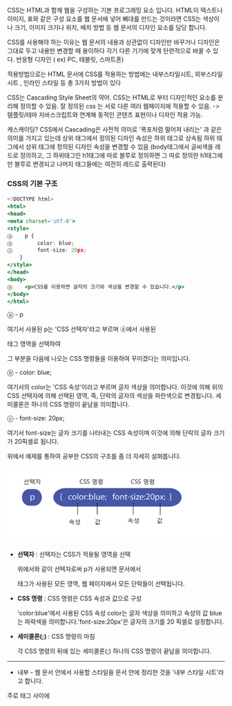 CSS는 HTML과 함께 웹을 구성하는 기본 프로그래밍 요소 입니다.
HTML이 텍스트나 이미지, 표와 같은 구성 요소를 웹 문서에 넣어 뼈대를 만드는 것이라면
CSS는 색상이나 크기, 이미지 크기나 위치, 배치 방법 등 웹 문서의 디자인 요소를 담당 합니다.

CSS를 사용해야 하는 이유는 웹 문서의 내용과 상관없이 디자인만 바꾸거나 디자인은 그대로 두고 내용만 변경할 때 용이하다
각기 다른 기기에 맞게 탄련적으로 바꿀 수 있다. 반응형 디자인
(  ex) PC, 태블릿, 스마트폰)

적용방법으로는
HTML 문서에 CSS를 적용하는 방법에는 내부스타일시트, 외부스타일시트 , 인라인 스타일 등 총 3가지 방법이 있다

CSS는 Cascading Style Sheet의 약어.
CSS는 HTML로 부터 디자인적인 요소를 분리해 정의할 수 있음.
잘 정의된 css 는 서로 다른 여러 웹페이지에 적용할 수 있음. -> 템플릿/테마
자바스크립트와 연계해 동적인 콘텐츠 표현이나 디자인 적용 가능.

캐스캐이딩?
CSS에서 Cascading은 사전적 의미로 '폭포처럼 떨어져 내리는' 과 같은 의미를 가지고 있는데
상위 태그에서 정의된 디자인 속성은 하위 태그로 상속됨
하위 태그에서 상위 태그에 정의된 디자인 속성을 변경할 수 있음
(body태그에서 글씨색을 레드로 정의하고, 그 하위태그인 h1태그에 따로 블루로 정의하면 그 따로 정의한 h1태그에만 블루로 변경되고 나머지 태그들에는 여전히 레드로 출력된다)

### CSS의 기본 구조

```jsx
<!DOCTYPE html>
<html>
<head>
<meta charset='utf-8'>
<style>
ⓐ    p {    
ⓑ        color: blue;    
ⓒ        font-size: 20px; 
    }
</style>
</head>
<body>
ⓓ    <p>CSS를 이용하면 글자의 크기와 색상을 변경할 수 있습니다.</p>
</body>
</html>
```

ⓐ - p

 여기서 사용된 p는 'CSS 선택자'라고 부르며 ⓓ에서 사용된 <p> 태그 영역을 선택하여 

그 부분을 다음에 나오는 CSS 명령들을 이용하여 꾸미겠다는 의미입니다.

ⓑ - color: blue;

여기서의 color는 'CSS 속성'이라고 부르며 글자 색상을 의미합니다. 이것에 의해 위의 CSS 선택자에 의해 선택된 영역, 즉, 단락의 글자의 색상을 파란색으로 변경됩니다. 세미콜론은 하나의 CSS 명령이 끝남을 의미합니다.

ⓒ - font-size: 20px;

여기서 font-size는 글자 크기를 나타내는 CSS 속성이며 이것에 의해 단락의 글자 크기가 20픽셀로 됩니다.

위에서 예제를 통하여 공부한 CSS의 구조를 좀 더 자세히 설펴봅니다.

![alt](images/Untitled.png)

- **선택자** : 선택자는 CSS가 적용될 영역을 선택

    위에서와 같이 선택자로써 p가 사용되면 문서에서 <p> 태그가 사용된 모든 영역, 웹 페이지에서 모든 단락들이 선택됩니다.

- **CSS 명령** : CSS 명령은 CSS 속성과 값으로 구성

    'color:blue'에서 사용된 CSS 속성 color는 글자 색상을 의미하고 속성의 값 blue는 파락색을 의미합니다.'font-size:20px'은 글자의 크기를 20 픽셀로 설정합니다.

- **세미콜론(;)** : CSS 명령의 마침

    각 CSS 명령의 뒤에 있는 세미콜론(;) 하나의 CSS 명령이 끝남을 의미합니다.

---

- 내부 - 웹 문서 안에서 사용할 스타일을 문서 안에 정리한 것을 '내부 스타일 시트'라고 합니다.

주로 <head>태그 사이에 <style>태그 부분을 작성

```jsx
<!DOCTYPE html>
<html lang="en">

<head>
    <meta charset="UTF-8">
    <meta http-equiv="X-UA-Compatible" content="IE=edge">
    <meta name="viewport" content="width=device-width, initial-scale=1.0">
    <title>Document</title>
    <style>
        h1 {
            color: red;
        }
    </style>
</head>

<body>
    <h1>Hello World</h1>
</body>

</html>
```

- 외부 - 따로 .CSS라는 확장자를 가진 파일을 만들어 그 파일에 스타일 정보를 저장해 필요할 때마다 <link> 태그를 이용해 링크해서 사용할 수 있다

.html

```jsx
<!DOCTYPE html>
<html lang="en">

<head>
    <meta charset="UTF-8">
    <meta http-equiv="X-UA-Compatible" content="IE=edge">
    <meta name="viewport" content="width=device-width, initial-scale=1.0">
    <title>Document</title>
    <link rel="stylesheet" href="01dom/purple.css">
</head>

<body>
    <h1>Hello World!</h1>
</body>

</html>
```

.css

```jsx
body {
    color: purple;
}
```

- 인라인 - 주로 간단한 스타일 정보를 내부 스타일이나 외부 스타일을 사용하지 않고, 적용할 대상에 직접 표시하는 방법을 '인라인 스타일 시트'라고 합니다
ex) <h1 style="color:red;">Hello World!!</h1>

```jsx
<!DOCTYPE html>
<html lang="en">

<head>
    <meta charset="UTF-8">
    <meta http-equiv="X-UA-Compatible" content="IE=edge">
    <meta name="viewport" content="width=device-width, initial-scale=1.0">
    <title>Document</title>
</head>

<body>
    <h1 style="color: blue;">Hello World!</h1>
</body>

</html>
```

우선순위
웹 브라우저 자체도 html 구성요소에 대한 내부적인 css 를 가지고 있다고 볼 수 있습니다. 브라우저에 따라 사용자 정의 css를 사용할 수 있는것도 그 때문입니다.
일반적인 우선순위(낮은순 -> 높은순)는 다음과 같습니다.
브라우저 디자인 정의 -> 외부 스타일시트 -> 내부 스타일시트 -> 인라인 스타일시트

3가지 모두가 디자인 정의가 되어있다면 인라인이 가장 높은 우선순위가 된다
